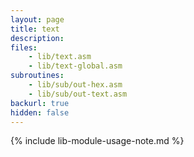 ```yaml
---
layout: page
title: text
description: 
files: 
    - lib/text.asm
    - lib/text-global.asm
subroutines: 
    - lib/sub/out-hex.asm
    - lib/sub/out-text.asm
backurl: true
hidden: false
---
```

<!--more-->

{% include lib-module-usage-note.md %}
